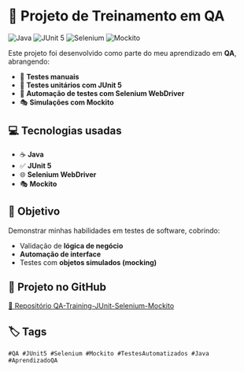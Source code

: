 # 🚀 Projeto de Treinamento em QA

![Java](https://img.shields.io/badge/Java-ED8B00?style=for-the-badge&logo=java&logoColor=white)
![JUnit 5](https://img.shields.io/badge/JUnit-5A2D87?style=for-the-badge&logo=junit5&logoColor=white)
![Selenium](https://img.shields.io/badge/Selenium-43B02A?style=for-the-badge&logo=selenium&logoColor=white)
![Mockito](https://img.shields.io/badge/Mockito-FF4081?style=for-the-badge&logo=mockito&logoColor=white)

Este projeto foi desenvolvido como parte do meu aprendizado em **QA**, abrangendo:  

- 📝 **Testes manuais**  
- 🧪 **Testes unitários com JUnit 5**  
- 🤖 **Automação de testes com Selenium WebDriver**  
- 🎭 **Simulações com Mockito**  

## 💻 Tecnologias usadas
- ☕ **Java**  
- ✅ **JUnit 5**  
- 🌐 **Selenium WebDriver**  
- 🎭 **Mockito**

## 🎯 Objetivo
Demonstrar minhas habilidades em testes de software, cobrindo:  

- Validação de **lógica de negócio**  
- **Automação de interface**  
- Testes com **objetos simulados (mocking)**  

## 🔗 Projeto no GitHub
[📂 Repositório QA-Training-JUnit-Selenium-Mockito](https://github.com/phsmottanerd/QA-Training-JUnit-Selenium-Mockito)

## 🏷️ Tags
`#QA #JUnit5 #Selenium #Mockito #TestesAutomatizados #Java #AprendizadoQA`
